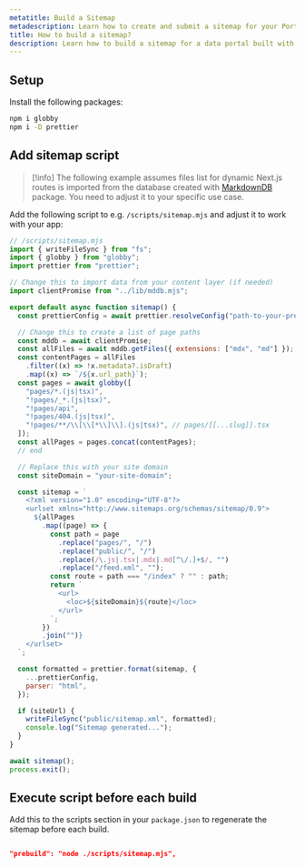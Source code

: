 ```yaml
---
metatitle: Build a Sitemap
metadescription: Learn how to create and submit a sitemap for your PortalJS data portal. Enhance your site's SEO with our easy-to-follow guide.
title: How to build a sitemap?
description: Learn how to build a sitemap for a data portal built with PortalJS
---
```


## Setup

Install the following packages:

```sh
npm i globby
npm i -D prettier
```

## Add sitemap script

>[!info]
>The following example assumes files list for dynamic Next.js routes is imported from the database created with [MarkdownDB](https://github.com/datopian/markdowndb) package. You need to adjust it to your specific use case.

Add the following script to e.g. `/scripts/sitemap.mjs` and adjust it to work with your app:

```js
// /scripts/sitemap.mjs
import { writeFileSync } from "fs";
import { globby } from "globby";
import prettier from "prettier";

// Change this to import data from your content layer (if needed)
import clientPromise from "../lib/mddb.mjs";

export default async function sitemap() {
  const prettierConfig = await prettier.resolveConfig("path-to-your-prettier-config");

  // Change this to create a list of page paths
  const mddb = await clientPromise;
  const allFiles = await mddb.getFiles({ extensions: ["mdx", "md"] });
  const contentPages = allFiles
    .filter((x) => !x.metadata?.isDraft)
    .map((x) => `/${x.url_path}`);
  const pages = await globby([
    "pages/*.(js|tsx)",
    "!pages/_*.(js|tsx)",
    "!pages/api",
    "!pages/404.(js|tsx)",
    "!pages/**/\\[\\[*\\]\\].(js|tsx)", // pages/[[...slug]].tsx
  ]);
  const allPages = pages.concat(contentPages);
  // end

  // Replace this with your site domain
  const siteDomain = "your-site-domain";

  const sitemap = `
    <?xml version="1.0" encoding="UTF-8"?>
    <urlset xmlns="http://www.sitemaps.org/schemas/sitemap/0.9">
      ${allPages
        .map((page) => {
          const path = page
            .replace("pages/", "/")
            .replace("public/", "/")
            .replace(/\.js|.tsx|.mdx|.md[^\/.]+$/, "")
            .replace("/feed.xml", "");
          const route = path === "/index" ? "" : path;
          return `
            <url>
              <loc>${siteDomain}${route}</loc>
            </url>
          `;
        })
        .join("")}
    </urlset>
  `;

  const formatted = prettier.format(sitemap, {
    ...prettierConfig,
    parser: "html",
  });

  if (siteUrl) {
    writeFileSync("public/sitemap.xml", formatted);
    console.log("Sitemap generated...");
  }
}

await sitemap();
process.exit();
```

## Execute script before each build

Add this to the scripts section in your `package.json` to regenerate the sitemap before each build.

```json

"prebuild": "node ./scripts/sitemap.mjs",

```
<DocsPagination prev="/opensource/howtos/seo" next="/opensource/howtos/markdown"/>